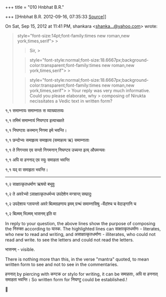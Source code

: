 +++
title = "010 Hnbhat B.R."

+++
[[Hnbhat B.R.	2012-09-16, 07:35:33 [Source](https://groups.google.com/g/samskrita/c/N7G-NNmPYoY)]]



On Sat, Sep 15, 2012 at 11:41 PM, shankara \<[shanka...@yahoo.com]()\> wrote:

>  style="font-size:14pt;font-family:times new roman,new york,times,serif"> >
> 
> > Sir, >
> 
> >  style="font-style:normal;font-size:18.6667px;background-color:transparent;font-family:times new roman,new york,times,serif"> >
>   
> > 
> >  style="font-style:normal;font-size:18.6667px;background-color:transparent;font-family:times new roman,new york,times,serif"> >
> Your reply was very much informative. Could you please elaborate, why > composing of Nirukta necissitates a Vedic text in written form?  
> > 
> > 
> >   
> > 
> > 

  
१,१     समाम्नायः समाम्नातः स व्याख्यातव्यः

१,१     तमिमं समाम्नायं निघण्टव इत्याचक्षते

१,१     निघण्टवः कस्मान् निगमा इमे भवन्ति।

१,१     छन्दोभ्यः समाहृत्य समाहृत्य (समाहत्य ऋ) समाम्नाताः

१,१     ते निगन्तव एव सन्तो निगमनान् निघण्टव उच्यन्त इत्य् औपमन्यवः

१,१     अपि वा हननाद् एव स्युः समाहता भवन्ति

१,१     यद् वा समाहृता भवन्ति।

---------

  

१,२     साक्षात्कृतधर्माण ऋषयो बभूवुः

१,२     ते अवरेभ्यो ऽसाक्षात्कृतधर्मभ्य उपदेशेन मन्त्रान्त् सम्प्रादुः

१,२     उपदेशाय ग्लायन्तो अवरे बिल्मग्रहणाय इमम् ग्रन्थं समाम्नासिषु -र्वेदांश्च च वेदाङ्गानि च

१,२     बिल्मम् भिल्मम् भासनम् इति वा

  

In reply to your question, the above lines show the purpose of composing the निरुक्त according to यास्क. The highlighted lines can साक्षात्कृतधर्माणः - literates, who new to read and writing, and असाक्षात्कृतधर्माणः - illiterates, who could not read and write. to see the letters and could not read the letters.

  

भासनम् - visible.

  

There is nothing more than this, in the verse "mantra" quoted, to mean written form to see and not to see in the commentaries.

  

हननात् by piercing with कण्टक or stylo for writing, it can be समाहताः, अपि वा हननात् समाहता भवन्ति। So written form for निघण्टु could be established.!

  



